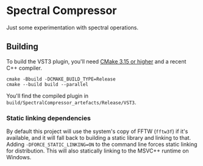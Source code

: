 # Spectral Compressor

Just some experimentation with spectral operations.

## Building

To build the VST3 plugin, you'll need [CMake 3.15 or
higher](https://cliutils.gitlab.io/modern-cmake/chapters/intro/installing.html)
and a recent C++ compiler.

```shell
cmake -Bbuild -DCMAKE_BUILD_TYPE=Release
cmake --build build --parallel
```

You'll find the compiled plugin in `build/SpectralCompressor_artefacts/Release/VST3`.

### Static linking dependencies

By default this project will use the system's copy of FFTW (`fftw3f`) if it's
available, and it will fall back to building a static library and linking to
that. Adding `-DFORCE_STATIC_LINKING=ON` to the command line forces static
linking for distribution. This will also statically linking to the MSVC++
runtime on Windows.
